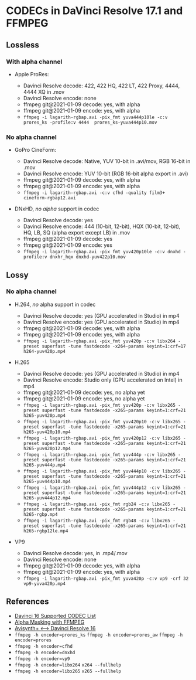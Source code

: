 # CODECs in DaVinci Resolve 17.1 and FFMPEG

## Lossless

### With alpha channel

* Apple ProRes:

    * Davinci Resolve decode: 422, 422 HQ, 422 LT, 422 Proxy, 4444, 4444 XQ in .mov
    * Davinci Resolve encode: none
    * ffmpeg git@2021-01-09 decode: yes, with alpha
    * ffmpeg git@2021-01-09 encode: yes, with alpha
    * `ffmpeg -i lagarith-rgbap.avi -pix_fmt yuva444p10le -c:v prores_ks -profile:v 4444  prores_ks-yuva444p10.mov`

### No alpha channel

* GoPro CineForm:

   * Davinci Resolve decode: Native, YUV 10-bit in .avi/mov, RGB 16-bit in .mov
   * Davinci Resolve encode: YUV 10-bit (RGB 16-bit alpha export in .avi)
   * ffmpeg git@2021-01-09 decode: yes, with alpha
   * ffmpeg git@2021-01-09 encode: yes, with alpha
   * `ffmpeg -i lagarith-rgbap.avi -c:v cfhd -quality film3+ cineform-rgbap12.avi`

* DNxHD, *no alpha* support in codec

   * Davinci Resolve decode: yes
   * Davinci Resolve encode: 444 (10-bit, 12-bit), HQX (10-bit, 12-bit), HQ, LB, SQ (alpha export except LB) in .mov
   * ffmpeg git@2021-01-09 decode: yes
   * ffmpeg git@2021-01-09 encode: yes
   * `ffmpeg -i lagarith-rgbap.avi -pix_fmt yuv420p10le -c:v dnxhd -profile:v dnxhr_hqx dnxhd-yuv422p10.mov`

## Lossy

### No alpha channel

* H.264, *no* alpha support in codec

   * Davinci Resolve decode: yes (GPU accelerated in Studio) in mp4
   * Davinci Resolve encode: yes (GPU accelerated in Studio) in mp4
   * ffmpeg git@2021-01-09 decode: yes, with alpha
   * ffmpeg git@2021-01-09 encode: yes, with alpha
   * `ffmpeg -i lagarith-rgbap.avi -pix_fmt yuv420p -c:v libx264 -preset superfast -tune fastdecode -x264-params keyint=1:crf=17 h264-yuv420p.mp4`

* H.265

   * Davinci Resolve decode: yes (GPU accelerated in Studio) in mp4
   * Davinci Resolve encode: Studio only (GPU accelerated on Intel) in mp4
   * ffmpeg git@2021-01-09 decode: yes, no alpha yet
   * ffmpeg git@2021-01-09 encode: yes, no alpha yet
   * `ffmpeg -i lagarith-rgbap.avi -pix_fmt yuv420p -c:v libx265 -preset superfast -tune fastdecode -x265-params keyint=1:crf=21 h265-yuv420p.mp4`
   * `ffmpeg -i lagarith-rgbap.avi -pix_fmt yuv420p10 -c:v libx265 -preset superfast -tune fastdecode -x265-params keyint=1:crf=21 h265-yuv420p10.mp4`
   * `ffmpeg -i lagarith-rgbap.avi -pix_fmt yuv420p12 -c:v libx265 -preset superfast -tune fastdecode -x265-params keyint=1:crf=21 h265-yuv420p12.mp4`
   * `ffmpeg -i lagarith-rgbap.avi -pix_fmt yuv444p -c:v libx265 -preset superfast -tune fastdecode -x265-params keyint=1:crf=21 h265-yuv444p.mp4`
   * `ffmpeg -i lagarith-rgbap.avi -pix_fmt yuv444p10 -c:v libx265 -preset superfast -tune fastdecode -x265-params keyint=1:crf=21 h265-yuv444p10.mp4`
   * `ffmpeg -i lagarith-rgbap.avi -pix_fmt yuv444p12 -c:v libx265 -preset superfast -tune fastdecode -x265-params keyint=1:crf=21 h265-yuv444p12.mp4`
   * `ffmpeg -i lagarith-rgbap.avi -pix_fmt rgb24 -c:v libx265 -preset superfast -tune fastdecode -x265-params keyint=1:crf=21 h265-rgbp.mp4`
   * `ffmpeg -i lagarith-rgbap.avi -pix_fmt rgb48 -c:v libx265 -preset superfast -tune fastdecode -x265-params keyint=1:crf=21 h265-rgbp12le.mp4`

* VP9

   * Davinci Resolve decode: yes, in .mp4/.mov
   * Davinci Resolve encode: none
   * ffmpeg git@2021-01-09 decode: yes, with alpha
   * ffmpeg git@2021-01-09 encode: yes, with alpha
   * `ffmpeg -i lagarith-rgbap.avi -pix_fmt yuva420p -c:v vp9 -crf 32 vp9-yuva420p.mp4`

## References

* [Davinci 16 Supported CODEC List](https://documents.blackmagicdesign.com/SupportNotes/DaVinci_Resolve_16_Supported_Codec_List.pdf)
* [Alpha Masking with FFMPEG](https://curiosalon.github.io/blog/ffmpeg-alpha-masking/)
* [Avisynth+ <--> Davinci Resolve 16](https://forum.doom9.org/showthread.php?t=176877)
* `ffmpeg -h encoder=prores_ks` `ffmpeg -h encoder=prores_aw` `ffmpeg -h encoder=prores`
* `ffmpeg -h encoder=cfhd`
* `ffmpeg -h encoder=dnxhd`
* `ffmpeg -h encoder=vp9`
* `ffmpeg -h encoder=libx264` `x264 --fullhelp`
* `ffmpeg -h encoder=libx265` `x265 --fullhelp`
